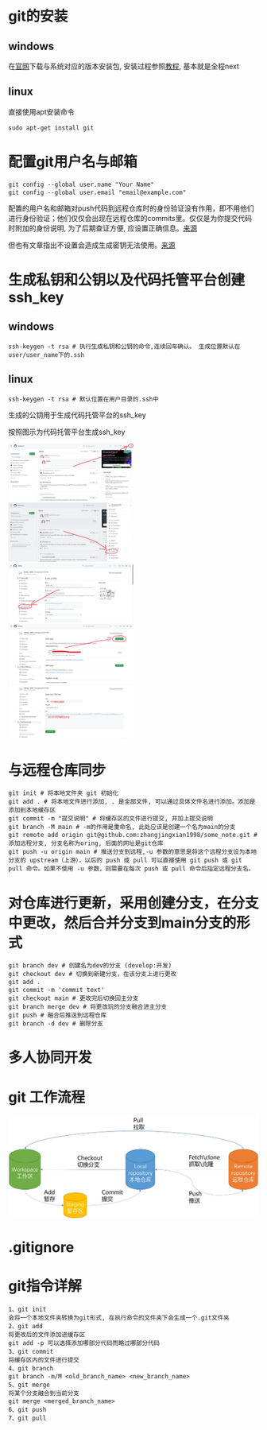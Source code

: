 # git的安装
## windows

在[官网](https://git-scm.com/downloads)下载与系统对应的版本安装包, 安装过程参照[教程](https://blog.csdn.net/mukes/article/details/115693833), 基本就是全程next

## linux
直接使用apt安装命令
```
sudo apt-get install git
```

# 配置git用户名与邮箱
```
git config --global user.name "Your Name"
git config --global user.email "email@example.com"
```
配置的用户名和邮箱对push代码到远程仓库时的身份验证没有作用，即不用他们进行身份验证；他们仅仅会出现在远程仓库的commits里。仅仅是为你提交代码时附加的身份说明, 为了后期查证方便, 应设置正确信息。[来源](https://blog.csdn.net/ITWANGBOIT/article/details/103618427)

但也有文章指出不设置会造成生成密钥无法使用。[来源](https://blog.csdn.net/weixin_41695715/article/details/119149546)

# 生成私钥和公钥以及代码托管平台创建ssh_key

## windows
```
ssh-keygen -t rsa # 执行生成私钥和公钥的命令,连续回车确认。 生成位置默认在user/user_name下的.ssh

```

## linux
```
ssh-keygen -t rsa # 默认位置在用户目录的.ssh中
```
生成的公钥用于生成代码托管平台的ssh_key

按照图示为代码托管平台生成ssh_key

<img src="./img/git/img1.png" width="50%">
<img src="./img/git/img2.png" width="50%">
<img src="./img/git/img3.png" width="50%">
<img src="./img/git/img4.png" width="50%">
<img src="./img/git/img5.png" width="50%">


# 与远程仓库同步
```
git init # 将本地文件夹 git 初始化
git add . # 将本地文件进行添加, . 是全部文件, 可以通过具体文件名进行添加。添加是添加到本地缓存区
git commit -m "提交说明" # 将缓存区的文件进行提交, 并加上提交说明
git branch -M main # -m的作用是重命名, 此处应该是创建一个名为main的分支
git remote add origin git@github.com:zhangjingxian1998/some_note.git # 添加远程分支, 分支名称为oring, 后面的网址是git仓库
git push -u origin main # 推送分支到远程,-u 参数的意思是将这个远程分支设为本地分支的 upstream（上游），以后的 push 或 pull 可以直接使用 git push 或 git pull 命令。如果不使用 -u 参数，则需要在每次 push 或 pull 命令后指定远程分支名。
```

# 对仓库进行更新，采用创建分支，在分支中更改，然后合并分支到main分支的形式
```
git branch dev # 创建名为dev的分支 (develop:开发)
git checkout dev # 切换到新建分支，在该分支上进行更改
git add .
git commit -m 'commit text'
git checkout main # 更改完后切换回主分支
git branch merge dev # 将更改玩的分支融合进主分支
git push # 融合后推送到远程仓库
git branch -d dev # 删除分支
```

# 多人协同开发

# git 工作流程
![](./img/git/git_work_process.jpg)
# .gitignore

# git指令详解
```
1、git init 
会将一个本地文件夹转换为git形式, 在执行命令的文件夹下会生成一个.git文件夹
2、git add
将更改后的文件添加进缓存区
git add -p 可以选择添加哪部分代码而略过哪部分代码
3、git commit
将缓存区内的文件进行提交
4、git branch
git branch -m/M <old_branch_name> <new_branch_name>
5、git merge
将某个分支融合到当前分支
git merge <merged_branch_name>
6、git push
7、git pull
```
